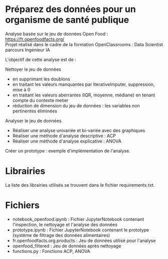# Préparez des données pour un organisme de santé publique

Analyse basée sur le jeu de données Open Food : https://fr.openfoodfacts.org/  
Projet réalisé dans le cadre de la formation OpenClassrooms : Data Scientist parcours Ingenieur IA

L'objectif de cette analyse est de : 

Nettoyer le jeu de données 
* en supprimant les doublons
* en traitant les valeurs manquantes par IterativeImputer, suppression, mise à 0
* en traitant les valeurs aberrantes (IQR, moyenne, médiane) en tenant compte du contexte metier
* réduction de dimension du jeu de données : les variables non pertinentes éliminées

Analyser le jeu de données 
* Réaliser une analyse univariée et bi-variée avec des graphiques 
* Réaliser une méthode d'analyse descriptive : ACP
* Réaliser une méthode d'analyse explicative : ANOVA

Créer un prototype : exemple d'implémentation de l'analyse.

# Librairies

La liste des librairies utilisés se trouvent dans le fichier requirements.txt.

# Fichiers

- notebook_openfood.ipynb : Fichier JupyterNotebook contenant l'inspection, le nettoyage et l'analyse des données
- prototype.ipynb : Fichier JupyterNotebook contenant le prototype (système de filtrage des données alimentaires)
- fr.openfoodfacts.org.products : Jeu de données utilisé pour l'analyse
- openfood_filtered : Jeu de données après nettoyage
- functions.py : Fonctions ACP, ANOVA
